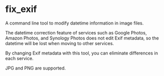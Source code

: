 # fix_exif

A command line tool to modify datetime information in image files.

The datetime correction feature of services such as Google Photos, Amazon Photos, and Synology Photos does not edit Exif metadata, so the datetime will be lost when moving to other services.

By changing Exif metadata with this tool, you can eliminate differences in each service.

JPG and PNG are supported.
